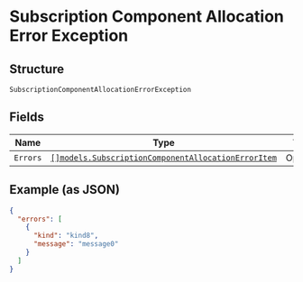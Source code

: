 
# Subscription Component Allocation Error Exception

## Structure

`SubscriptionComponentAllocationErrorException`

## Fields

| Name | Type | Tags | Description |
|  --- | --- | --- | --- |
| `Errors` | [`[]models.SubscriptionComponentAllocationErrorItem`](../../doc/models/subscription-component-allocation-error-item.md) | Optional | - |

## Example (as JSON)

```json
{
  "errors": [
    {
      "kind": "kind8",
      "message": "message0"
    }
  ]
}
```

